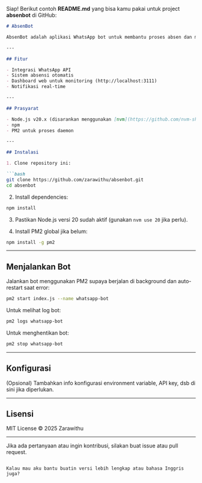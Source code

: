 Siap! Berikut contoh **README.md** yang bisa kamu pakai untuk project **absenbot** di GitHub:

````markdown
# AbsenBot

AbsenBot adalah aplikasi WhatsApp bot untuk membantu proses absen dan manajemen kehadiran secara otomatis.

---

## Fitur

- Integrasi WhatsApp API
- Sistem absensi otomatis
- Dashboard web untuk monitoring (http://localhost:3111)
- Notifikasi real-time

---

## Prasyarat

- Node.js v20.x (disarankan menggunakan [nvm](https://github.com/nvm-sh/nvm) untuk manajemen versi)
- npm
- PM2 untuk proses daemon

---

## Instalasi

1. Clone repository ini:

```bash
git clone https://github.com/zarawithu/absenbot.git
cd absenbot
````

2. Install dependencies:

```bash
npm install
```

3. Pastikan Node.js versi 20 sudah aktif (gunakan `nvm use 20` jika perlu).

4. Install PM2 global jika belum:

```bash
npm install -g pm2
```

---

## Menjalankan Bot

Jalankan bot menggunakan PM2 supaya berjalan di background dan auto-restart saat error:

```bash
pm2 start index.js --name whatsapp-bot
```

Untuk melihat log bot:

```bash
pm2 logs whatsapp-bot
```

Untuk menghentikan bot:

```bash
pm2 stop whatsapp-bot
```

---

## Konfigurasi

(Opsional) Tambahkan info konfigurasi environment variable, API key, dsb di sini jika diperlukan.

---

## Lisensi

MIT License © 2025 Zarawithu

---

Jika ada pertanyaan atau ingin kontribusi, silakan buat issue atau pull request.

```

Kalau mau aku bantu buatin versi lebih lengkap atau bahasa Inggris juga?
```
